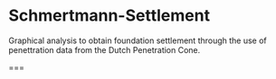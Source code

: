 # Schmertmann-Settlement
Graphical analysis to obtain foundation settlement through the use of penettration data from the Dutch Penetration Cone.

===

